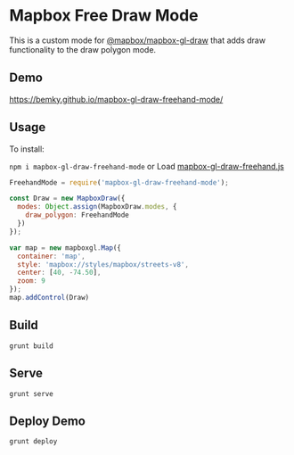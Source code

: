 # Mapbox Free Draw Mode

This is a custom mode for [@mapbox/mapbox-gl-draw]() that adds draw functionality to the draw polygon mode.

## Demo
https://bemky.github.io/mapbox-gl-draw-freehand-mode/

## Usage
To install:

`npm i mapbox-gl-draw-freehand-mode`
or 
Load [mapbox-gl-draw-freehand.js](https://github.com/bemky/mapbox-gl-draw-freehand-mode/blob/master/dist/mapbox-gl-draw-freehand.js)

```js
FreehandMode = require('mapbox-gl-draw-freehand-mode');

const Draw = new MapboxDraw({
  modes: Object.assign(MapboxDraw.modes, {
    draw_polygon: FreehandMode
  })
});

var map = new mapboxgl.Map({
  container: 'map',
  style: 'mapbox://styles/mapbox/streets-v8',
  center: [40, -74.50],
  zoom: 9
});
map.addControl(Draw)

```

## Build
`grunt build`

## Serve
`grunt serve`

## Deploy Demo
`grunt deploy`
